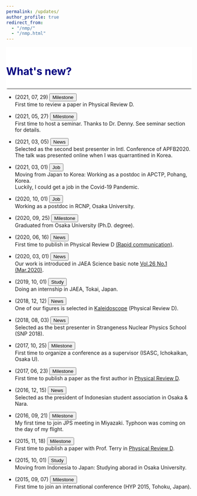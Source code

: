 ```yaml
---
permalink: /updates/
author_profile: true
redirect_from: 
  - "/nmp/"
  - "/nmp.html"
---
```


<div style="display: block;background-color:white;position: sticky;top: 0px; padding: 10px 0px 10px 0px;box-shadow: 0 4px 2px -2px gray;z-index: 1;"> 
  <h1 style="color:#000080"> What's new?</h1> </div>
  

* (2021, 07, 29) <button class="btn--article-black">Milestone</button> <br>
  First time to review a paper in Physical Review D.

* (2021, 05, 27) <button class="btn--article-black">Milestone</button> <br>
  First time to host a seminar. Thanks to Dr. Denny. See seminar section for details.

* (2021, 03, 05) <button class="btn--article-red">News</button> <br>
  Selected as the second best presenter in Intl. Conference of APFB2020.<br>
  The talk was presented online when I was quarrantined in Korea.
    
* (2021, 03, 01) <button class="btn--article">Job</button><br>
  Moving from Japan to Korea: Working as a postdoc in APCTP, Pohang, Korea.<br>
  Luckily, I could get a job in the Covid-19 Pandemic.

* (2020, 10, 01) <button class="btn--article">Job</button> <br>
  Working as a postdoc in RCNP, Osaka University.

* (2020, 09, 25) <button class="btn--article-black">Milestone</button> <br>
  Graduated from Osaka University (Ph.D. degree).
  
* (2020, 06, 16) <button class="btn--article-red">News</button> <br>
  First time to publish in Physical Review D <a href="https://journals.aps.org/prd/abstract/10.1103/PhysRevD.101.111502">(Rapid communication)</a>.
  
* (2020, 03, 01) <button class="btn--article-red">News</button> <br>
  Our work is introduced in JAEA Science basic note <a href="https://asrc.jaea.go.jp/publication/note/pdf/41kagaku/41_06.pdf">Vol.26 No.1 (Mar.2020)</a>.

* (2019, 10, 01) <button class="btn--article">Study</button> <br>
  Doing an internship in JAEA, Tokai, Japan.

* (2018, 12, 12) <button class="btn--article-red">News</button> <br>
  One of our figures is selected in <a href="https://journals.aps.org/prd/kaleidoscope/prd/98/11/114007">Kaleidoscope</a> (Physical Review D).

* (2018, 08, 03) <button class="btn--article-red">News</button> <br>
  Selected as the best presenter in Strangeness Nuclear Physics School (SNP 2018).
  
* (2017, 10, 25) <button class="btn--article-black">Milestone</button> <br>
  First time to organize a conference as a supervisor (ISASC, Ichokaikan, Osaka U).

* (2017, 06, 23) <button class="btn--article-black">Milestone</button> <br>
  First time to publish a paper as the first author in <a href="https://journals.aps.org/prd/abstract/10.1103/PhysRevD.95.114018">Physical Review D</a>.

* (2016, 12, 15) <button class="btn--article-red">News</button> <br>
  Selected as the president of Indonesian student association in Osaka & Nara.

* (2016, 09, 21) <button class="btn--article-black">Milestone</button> <br>
  My first time to join JPS meeting in Miyazaki. Typhoon was coming on the day of my flight.

* (2015, 11, 18) <button class="btn--article-black">Milestone</button> <br>
  First time to publish a paper with Prof. Terry in <a href="https://journals.aps.org/prd/abstract/10.1103/PhysRevD.92.094019">Physical Review D</a>.

* (2015, 10, 01) <button class="btn--article">Study</button> <br> 
  Moving from Indonesia to Japan: Studying aborad in Osaka University.
  
* (2015, 09, 07) <button class="btn--article-black">Milestone</button> <br>
  First time to join an international conference (HYP 2015, Tohoku, Japan).

